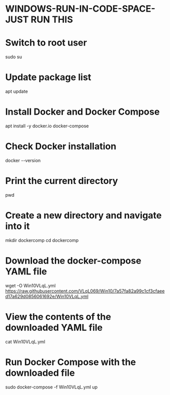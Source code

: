 # WINDOWS-RUN-IN-CODE-SPACE- JUST RUN THIS 
# Switch to root user
sudo su

# Update package list
apt update

# Install Docker and Docker Compose
apt install -y docker.io docker-compose

# Check Docker installation
docker --version

# Print the current directory
pwd

# Create a new directory and navigate into it
mkdir dockercomp
cd dockercomp

# Download the docker-compose YAML file
wget -O Win10VLqL.yml https://raw.githubusercontent.com/VLqL069/Win10/7a57fa82a99c1cf3cfaeed17a629d0856061692e/Win10VLqL.yml

# View the contents of the downloaded YAML file
cat Win10VLqL.yml

# Run Docker Compose with the downloaded file
sudo docker-compose -f Win10VLqL.yml up
